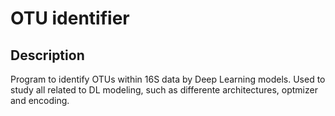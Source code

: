 # OTU identifier

## Description

Program to identify OTUs within 16S data by Deep Learning models.
Used to study all related to DL modeling, such as differente architectures, optmizer and encoding.
